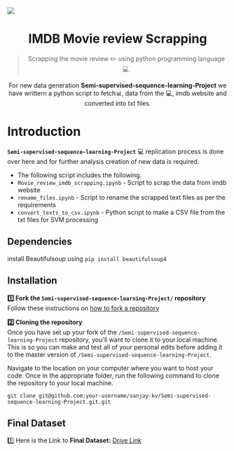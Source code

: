 <img src="https://raw.githubusercontent.com/sanjay-kv/Semi-supervised-sequence-learning-Project/main/imdb_review_scrapping/Header_images/Imdb_scrapping.png" align="center"/>

<h1 align="center">IMDB Movie review Scrapping</h1>
<blockquote align="center">Scrapping the movie review ✏️ using python programming language💻.  </blockquote>
<p align="center">For new data generation <b>Semi-supervised-sequence-learning-Project</b> we have writtern a python script to fetch📊, data from the 💻, imdb website  and converted into txt files. </p>



# Introduction

**`Semi-supervised-sequence-learning-Project`** :computer: replication process is done over here and for further analysis creation of new data is required.

- The following script includes the following.
- `Movie_review_imdb_scrapping.ipynb` - Script to scrap the data from imdb website
- `rename_files.ipynb` - Script to rename the scrapped text files as per the requirements
- `convert_texts_to_csv.ipynb` - Python script to make a CSV file from the txt files for SVM processing



## Dependencies

install Beautifulsoup using `pip install beautifulsoup4`

## Installation

**1️⃣ Fork the `Semi-supervised-sequence-learning-Project/` repository**  
Follow these instructions on [how to fork a repository](https://help.github.com/en/articles/fork-a-repo)

**2️⃣ Cloning the repository**  
Once you have set up your fork of the `/Semi-supervised-sequence-learning-Project` repository, you'll want to clone it to your local machine. This is so you can make and test all of your personal edits before adding it to the master version of `/Semi-supervised-sequence-learning-Project`.

Navigate to the location on your computer where you want to host your code. Once in the appropriate folder, run the following command to clone the repository to your local machine.

```
git clone git@github.com:your-username/sanjay-kv/Semi-supervised-sequence-learning-Project.git.git
```

## Final Dataset

1️⃣ Here is the Link to **Final Dataset:** [Drive Link](https://drive.google.com/file/d/1sTNAeuy-99Hao0V5AOVznLXyDJC2zuFn/view?usp=sharing)



